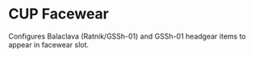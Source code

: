 # CUP Facewear
Configures Balaclava (Ratnik/GSSh-01) and GSSh-01 headgear items to appear in facewear slot.


	
	
	